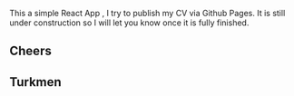 This a simple React App , I try to publish my CV via Github Pages. It is still under construction so I will let you know once it is fully finished.

## Cheers

## Turkmen
